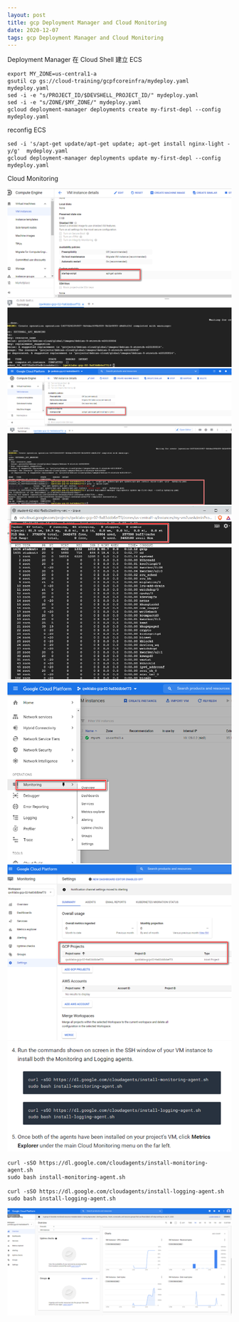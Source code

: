 ```yaml
---
layout: post
title: gcp Deployment Manager and Cloud Monitoring
date: 2020-12-07
tags: gcp Deployment Manager and Cloud Monitoring
---
```


Deployment Manager 在 Cloud Shell 建立 ECS
```
export MY_ZONE=us-central1-a
gsutil cp gs://cloud-training/gcpfcoreinfra/mydeploy.yaml mydeploy.yaml
sed -i -e "s/PROJECT_ID/$DEVSHELL_PROJECT_ID/" mydeploy.yaml
sed -i -e "s/ZONE/$MY_ZONE/" mydeploy.yaml
gcloud deployment-manager deployments create my-first-depl --config mydeploy.yaml
```

reconfig ECS
```
sed -i 's/apt-get update/apt-get update; apt-get install nginx-light -y/g'  mydeploy.yaml
gcloud deployment-manager deployments update my-first-depl --config mydeploy.yaml

```

Cloud Monitoring


<img src="/images/posts/google-doc/25.png">
<img src="/images/posts/google-doc/26.png">
<img src="/images/posts/google-doc/27.png">
<img src="/images/posts/google-doc/28.png">
<img src="/images/posts/google-doc/29.png">
<img src="/images/posts/google-doc/30.png">

```
curl -sSO https://dl.google.com/cloudagents/install-monitoring-agent.sh
sudo bash install-monitoring-agent.sh

curl -sSO https://dl.google.com/cloudagents/install-logging-agent.sh
sudo bash install-logging-agent.sh
```
<img src="/images/posts/google-doc/31.png">
